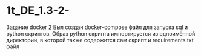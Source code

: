 # 1t_DE_1.3-2-
Задание docker 2
Был создан docker-compose файл для запуска sql и python скриптов. Образ python скрипта импортируется из одноимённой директории, в которой также содержится сам скрипт и requirements.txt файл
